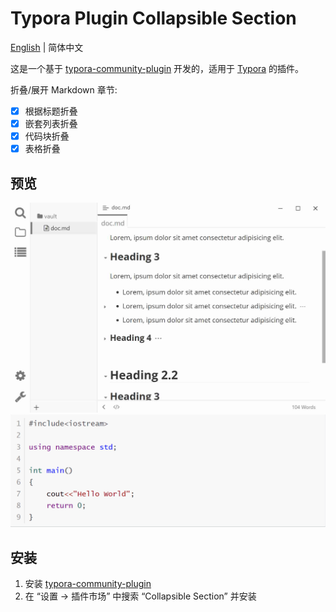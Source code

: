 # Typora Plugin Collapsible Section

[English](./README.md) | 简体中文

这是一个基于 [typora-community-plugin][core] 开发的，适用于 [Typora](https://typora.io) 的插件。

折叠/展开 Markdown 章节:

- [x] 根据标题折叠
- [x] 嵌套列表折叠
- [x] 代码块折叠
- [x] 表格折叠

## 预览

![](./docs/assets/base.jpg)
![](./docs/assets/codeblock.gif)

## 安装

1. 安装 [typora-community-plugin][core]
2. 在 “设置 -> 插件市场” 中搜索 “Collapsible Section” 并安装



[core]: https://github.com/typora-community-plugin/typora-community-plugin
